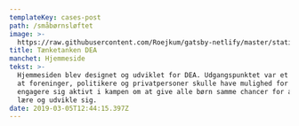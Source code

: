 ```yaml
---
templateKey: cases-post
path: /småbørnsløftet
image: >-
  https://raw.githubusercontent.com/Roejkum/gatsby-netlify/master/static/img/dea.gif
title: Tænketanken DEA
manchet: Hjemmeside
tekst: >-
  Hjemmesiden blev designet og udviklet for DEA. Udgangspunktet var et ønske om
  at foreninger, politikere og privatpersoner skulle have mulighed for at
  engagere sig aktivt i kampen om at give alle børn samme chancer for at trives,
  lære og udvikle sig.
date: 2019-03-05T12:44:15.397Z
---
```


